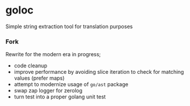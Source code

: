 # goloc

Simple string extraction tool for translation purposes

### Fork

Rewrite for the modern era in progress;

  - code cleanup
  - improve performance by avoiding slice iteration to check for matching values (prefer maps)
  - attempt to modernize usage of `go/ast` package
  - swap zap logger for zerolog
  - turn test into a proper golang unit test
